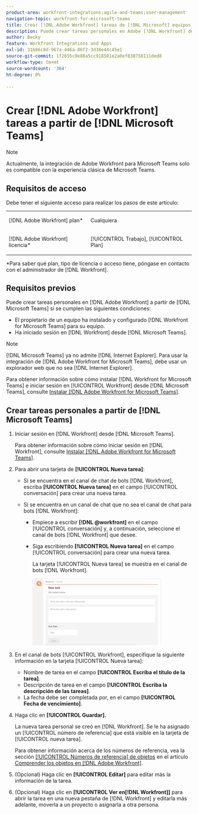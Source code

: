 ```yaml
---
product-area: workfront-integrations;agile-and-teams;user-management
navigation-topic: workfront-for-microsoft-teams
title: Crear [!DNL Adobe Workfront] tareas de [!DNL Microsoft] equipos
description: Puede crear tareas personales en Adobe [!DNL Workfront] desde Microsoft Teams si el propietario de un equipo ha instalado y configurado [!DNL Workfront] para Microsoft Teams para su equipo y ha iniciado sesión en Workfront desde Microsoft Teams.
author: Becky
feature: Workfront Integrations and Apps
exl-id: 31b86c8d-967a-446a-86f2-3d38e44c45e1
source-git-commit: 1f2655c0e88a5cc918501e2a0ef830758111ded8
workflow-type: tm+mt
source-wordcount: '364'
ht-degree: 0%

---
```


# Crear [!DNL Adobe Workfront] tareas a partir de [!DNL Microsoft Teams]

>[!NOTE]
>
>Actualmente, la integración de Adobe Workfront para Microsoft Teams solo es compatible con la experiencia clásica de Microsoft Teams.

## Requisitos de acceso

Debe tener el siguiente acceso para realizar los pasos de este artículo:

<table style="table-layout:auto"> 
 <col> 
 <col> 
 <tbody> 
  <tr> 
   <td role="rowheader">[!DNL Adobe Workfront] plan*</td> 
   <td> <p>Cualquiera</p> </td> 
  </tr> 
  <tr> 
   <td role="rowheader">[!DNL Adobe Workfront] licencia*</td> 
   <td> <p>[!UICONTROL Trabajo], [!UICONTROL Plan]</p> </td> 
  </tr>
 </tbody> 
</table>

&#42;Para saber qué plan, tipo de licencia o acceso tiene, póngase en contacto con el administrador de [!DNL Workfront].

## Requisitos previos

Puede crear tareas personales en [!DNL Adobe Workfront] a partir de [!DNL Microsoft Teams] si se cumplen las siguientes condiciones:

* El propietario de un equipo ha instalado y configurado [!DNL Workfront for Microsoft Teams] para su equipo.
* Ha iniciado sesión en [!DNL Workfront] desde [!DNL Microsoft Teams].

>[!NOTE]
>
>[!DNL Microsoft Teams] ya no admite [!DNL Internet Explorer]. Para usar la integración de [!DNL Adobe Workfront for Microsoft Teams], debe usar un explorador web que no sea [!DNL Internet Explorer].

Para obtener información sobre cómo instalar [!DNL Workfront for Microsoft Teams] e iniciar sesión en [!UICONTROL Workfront] desde [!DNL Microsoft Teams], consulte [Instalar [!DNL Adobe Workfront for Microsoft Teams]](../../workfront-integrations-and-apps/using-workfront-with-microsoft-teams/install-workfront-ms-teams.md).

## Crear tareas personales a partir de [!DNL Microsoft Teams]

1. Iniciar sesión en [!DNL Workfront] desde [!DNL Microsoft Teams].

   Para obtener información sobre cómo iniciar sesión en [!DNL Workfront], consulte [Instalar [!DNL Adobe Workfront for Microsoft Teams]](../../workfront-integrations-and-apps/using-workfront-with-microsoft-teams/install-workfront-ms-teams.md).

1. Para abrir una tarjeta de **[!UICONTROL Nueva tarea]**:

   * Si se encuentra en el canal de chat de bots [!DNL Workfront], escriba **[!UICONTROL Nueva tarea]** en el campo [!UICONTROL conversación] para crear una nueva tarea.
   * Si se encuentra en un canal de chat que no sea el canal de chat para bots [!DNL Workfront]:

      * Empiece a escribir **[!DNL @workfront]** en el campo [!UICONTROL conversación] y, a continuación, seleccione el canal de bots [!DNL Workfront] que desee.
      * Siga escribiendo **[!UICONTROL Nueva tarea]** en el campo [!UICONTROL conversación] para crear una nueva tarea.

        La tarjeta [!UICONTROL Nueva tarea] se muestra en el canal de bots [!DNL Workfront].

        ![ms_team_new_task_card.png](assets/ms-teams-new-task-card-350x181.png)

1. En el canal de bots [!UICONTROL Workfront], especifique la siguiente información en la tarjeta [!UICONTROL Nueva tarea]:

   * Nombre de tarea en el campo **[!UICONTROL Escriba el título de la tarea]**.
   * Descripción de tarea en el campo **[!UICONTROL Escriba la descripción de las tareas]**.
   * La fecha debe ser completada por, en el campo **[!UICONTROL Fecha de vencimiento]**.

1. Haga clic en **[!UICONTROL Guardar].**

   La nueva tarea personal se creó en [!DNL Workfront]. Se le ha asignado un [!UICONTROL número de referencia] que está visible en la tarjeta de [!UICONTROL nueva tarea].

   Para obtener información acerca de los números de referencia, vea la sección [[!UICONTROL Números de referencia] de objetos](../../workfront-basics/navigate-workfront/workfront-navigation/understand-objects.md#understanding-reference-numbers-of-objects) en el artículo [Comprender los objetos en [!DNL Adobe Workfront]](../../workfront-basics/navigate-workfront/workfront-navigation/understand-objects.md).

1. (Opcional) Haga clic en **[!UICONTROL Editar]** para editar más la información de la tarea.
1. (Opcional) Haga clic en **[!UICONTROL Ver en[!DNL Workfront]]** para abrir la tarea en una nueva pestaña de [!DNL Workfront] y editarla más adelante, moverla a un proyecto o asignarla a otra persona.
